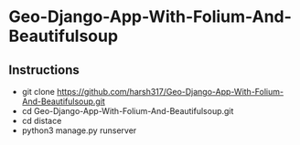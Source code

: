 # Geo-Django-App-With-Folium-And-Beautifulsoup

## Instructions
- git clone https://github.com/harsh317/Geo-Django-App-With-Folium-And-Beautifulsoup.git
- cd Geo-Django-App-With-Folium-And-Beautifulsoup.git
- cd distace
- python3 manage.py runserver

